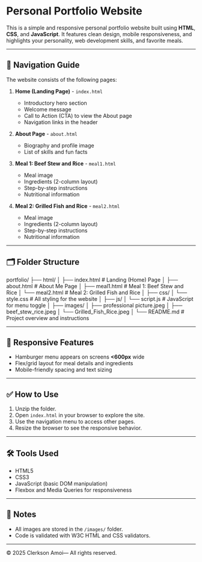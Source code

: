 # Personal Portfolio Website

This is a simple and responsive personal portfolio website built using **HTML**, **CSS**, and **JavaScript**. It features clean design, mobile responsiveness, and highlights your personality, web development skills, and favorite meals.

---

## 🔗 Navigation Guide

The website consists of the following pages:

1. **Home (Landing Page)** - `index.html`  
   - Introductory hero section  
   - Welcome message  
   - Call to Action (CTA) to view the About page  
   - Navigation links in the header  

2. **About Page** - `about.html`  
   - Biography and profile image  
   - List of skills and fun facts  

3. **Meal 1: Beef Stew and Rice** - `meal1.html`  
   - Meal image  
   - Ingredients (2-column layout)  
   - Step-by-step instructions  
   - Nutritional information  

4. **Meal 2: Grilled Fish and Rice** - `meal2.html`  
   - Meal image  
   - Ingredients (2-column layout)  
   - Step-by-step instructions  
   - Nutritional information  

---

## 🗂️ Folder Structure

portfolio/
├── html/
│   ├── index.html                 # Landing (Home) Page
│   ├── about.html                 # About Me Page
│   ├── meal1.html                 # Meal 1: Beef Stew and Rice
│   └── meal2.html                 # Meal 2: Grilled Fish and Rice
│
├── css/
│   └── style.css                  # All styling for the website
│
├── js/
│   └── script.js                  # JavaScript for menu toggle
│
├── images/
│   ├── professional picture.jpeg
│   ├── beef_stew_rice.jpeg
│   └── Grilled_Fish_Rice.jpeg
│
└── README.md                      # Project overview and instructions


---

## 📱 Responsive Features

- Hamburger menu appears on screens **<600px** wide
- Flex/grid layout for meal details and ingredients
- Mobile-friendly spacing and text sizing

---

## ✅ How to Use

1. Unzip the folder.
2. Open `index.html` in your browser to explore the site.
3. Use the navigation menu to access other pages.
4. Resize the browser to see the responsive behavior.

---

## 🛠️ Tools Used

- HTML5
- CSS3
- JavaScript (basic DOM manipulation)
- Flexbox and Media Queries for responsiveness

---

## 📌 Notes

- All images are stored in the `/images/` folder.
- Code is validated with W3C HTML and CSS validators.

---

© 2025 Clerkson Amoi— All rights reserved.
